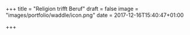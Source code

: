 +++
title = "Religion trifft Beruf"
draft = false
image = "images/portfolio/waddle/icon.png"
date = 2017-12-16T15:40:47+01:00

+++


